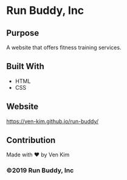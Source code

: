 # Run Buddy, Inc

## Purpose
A website that offers fitness training services. 

## Built With
* HTML
* CSS

## Website
https://ven-kim.github.io/run-buddy/

## Contribution
Made with ❤️ by Ven Kim

### ©️2019 Run Buddy, Inc 